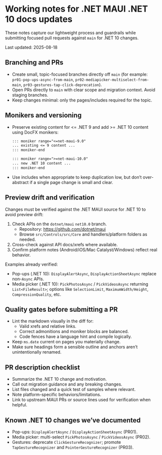 # Working notes for .NET MAUI .NET 10 docs updates

These notes capture our lightweight process and guardrails while submitting focused pull requests against `main` for .NET 10 changes.

Last updated: 2025-08-18

## Branching and PRs

- Create small, topic-focused branches directly off `main` (for example: `pr01-pop-ups-async-from-main`, `pr02-mediapicker-multiselect-from-main`, `pr03-gestures-tap-click-deprecation`).
- Open PRs directly to `main` with clear scope and migration context. Avoid staging branches.
- Keep changes minimal: only the pages/includes required for the topic.

## Monikers and versioning

- Preserve existing content for <= .NET 9 and add >= .NET 10 content using DocFX monikers:

  ```md
  ::: moniker range="<=net-maui-9.0"
  ... existing <= 9 content ...
  ::: moniker-end

  ::: moniker range=">=net-maui-10.0"
  ... new .NET 10 content ...
  ::: moniker-end
  ```

- Use includes when appropriate to keep duplication low, but don’t over-abstract if a single page change is small and clear.

## Preview drift and verification

Changes must be verified against the .NET MAUI source for .NET 10 to avoid preview drift:

1. Check APIs on the `dotnet/maui` `net10.0` branch.
   - Repository: https://github.com/dotnet/maui
   - Browse `src/Controls/src/Core` and handlers/platform folders as needed.
2. Cross-check against API docs/xrefs where available.
3. Confirm platform notes (Android/iOS/Mac Catalyst/Windows) reflect real behavior.

Examples already verified:

- Pop-ups (.NET 10): `DisplayAlertAsync`, `DisplayActionSheetAsync` replace non-`Async` APIs.
- Media picker (.NET 10): `PickPhotosAsync` / `PickVideosAsync` returning `List<FileResult>`; options like `SelectionLimit`, `MaximumWidth/Height`, `CompressionQuality`, etc.

## Quality gates before submitting a PR

- Lint the markdown visually in the diff for:
  - Valid xrefs and relative links.
  - Correct admonitions and moniker blocks are balanced.
  - Code fences have a language hint and compile logically.
- Keep `ms.date` current on pages you materially change.
- Make sure headings form a sensible outline and anchors aren’t unintentionally renamed.

## PR description checklist

- Summarize the .NET 10 change and motivation.
- Call out migration guidance and any breaking changes.
- List files changed and a quick test of samples where relevant.
- Note platform-specific behaviors/limitations.
- Link to upstream MAUI PRs or source lines used for verification when helpful.

## Known .NET 10 changes we’ve documented

- Pop-ups: `DisplayAlertAsync` / `DisplayActionSheetAsync` (PR01).
- Media picker: multi-select `PickPhotosAsync` / `PickVideosAsync` (PR02).
- Gestures: deprecate `ClickGestureRecognizer`; promote `TapGestureRecognizer` and `PointerGestureRecognizer` (PR03).
